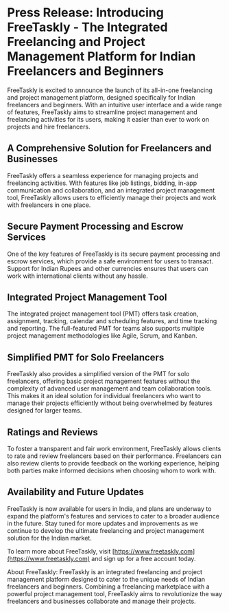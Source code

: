# Press Release: Introducing FreeTaskly - The Integrated Freelancing and Project Management Platform for Indian Freelancers and Beginners

FreeTaskly is excited to announce the launch of its all-in-one freelancing and project management platform, designed specifically for Indian freelancers and beginners. With an intuitive user interface and a wide range of features, FreeTaskly aims to streamline project management and freelancing activities for its users, making it easier than ever to work on projects and hire freelancers.

## A Comprehensive Solution for Freelancers and Businesses

FreeTaskly offers a seamless experience for managing projects and freelancing activities. With features like job listings, bidding, in-app communication and collaboration, and an integrated project management tool, FreeTaskly allows users to efficiently manage their projects and work with freelancers in one place.

## Secure Payment Processing and Escrow Services

One of the key features of FreeTaskly is its secure payment processing and escrow services, which provide a safe environment for users to transact. Support for Indian Rupees and other currencies ensures that users can work with international clients without any hassle.

## Integrated Project Management Tool

The integrated project management tool (PMT) offers task creation, assignment, tracking, calendar and scheduling features, and time tracking and reporting. The full-featured PMT for teams also supports multiple project management methodologies like Agile, Scrum, and Kanban.

## Simplified PMT for Solo Freelancers

FreeTaskly also provides a simplified version of the PMT for solo freelancers, offering basic project management features without the complexity of advanced user management and team collaboration tools. This makes it an ideal solution for individual freelancers who want to manage their projects efficiently without being overwhelmed by features designed for larger teams.

## Ratings and Reviews

To foster a transparent and fair work environment, FreeTaskly allows clients to rate and review freelancers based on their performance. Freelancers can also review clients to provide feedback on the working experience, helping both parties make informed decisions when choosing whom to work with.

## Availability and Future Updates

FreeTaskly is now available for users in India, and plans are underway to expand the platform's features and services to cater to a broader audience in the future. Stay tuned for more updates and improvements as we continue to develop the ultimate freelancing and project management solution for the Indian market.

To learn more about FreeTaskly, visit [https://www.freetaskly.com](https://www.freetaskly.com) and sign up for a free account today.

About FreeTaskly: FreeTaskly is an integrated freelancing and project management platform designed to cater to the unique needs of Indian freelancers and beginners. Combining a freelancing marketplace with a powerful project management tool, FreeTaskly aims to revolutionize the way freelancers and businesses collaborate and manage their projects.
